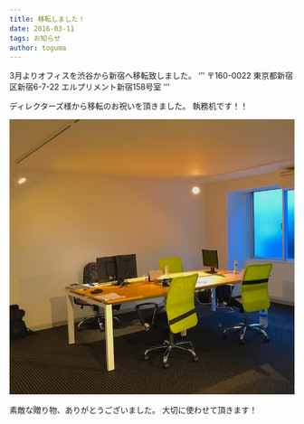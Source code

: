 ```yaml
---
title: 移転しました！
date: 2016-03-11
tags: お知らせ 
author: toguma
---
```


3月よりオフィスを渋谷から新宿へ移転致しました。
‘’’
〒160-0022
東京都新宿区新宿6-7-22
エルプリメント新宿158号室
‘’’

ディレクターズ様から移転のお祝いを頂きました。
執務机です！！


![机](../images/20160311/shitumudesk.jpg)

素敵な贈り物、ありがとうございました。
大切に使わせて頂きます！